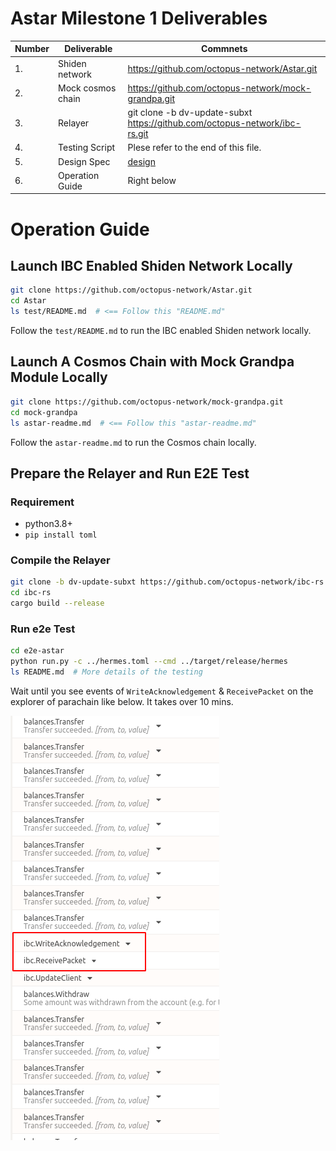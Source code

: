 # Astar Milestone 1 Deliverables

| Number | Deliverable       | Commnets                                                |
| ------ | ----------------- | ------------------------------------------------------------ |
| 1.     | Shiden network  | https://github.com/octopus-network/Astar.git       |
| 2.     | Mock cosmos chain | https://github.com/octopus-network/mock-grandpa.git |
| 3.     | Relayer           | git clone -b dv-update-subxt https://github.com/octopus-network/ibc-rs.git |
| 4.     | Testing Script    | Plese refer to the end of this file.            |
| 5.     | Design Spec       |  [design](./design.md)                                                            |
| 6.     | Operation Guide       |  Right below                                                            |

# Operation Guide
## Launch IBC Enabled Shiden Network Locally
```bash
git clone https://github.com/octopus-network/Astar.git 
cd Astar
ls test/README.md  # <== Follow this "README.md"
```
Follow the `test/README.md` to run the IBC enabled Shiden network locally.

## Launch A Cosmos Chain with Mock Grandpa Module Locally
```bash
git clone https://github.com/octopus-network/mock-grandpa.git 
cd mock-grandpa
ls astar-readme.md  # <== Follow this "astar-readme.md"
```
Follow the `astar-readme.md` to run the Cosmos chain locally.

## Prepare the Relayer and Run E2E Test
### Requirement
* python3.8+
* `pip install toml`

### Compile the Relayer
```bash
git clone -b dv-update-subxt https://github.com/octopus-network/ibc-rs.git
cd ibc-rs
cargo build --release
```

### Run e2e Test
```bash
cd e2e-astar
python run.py -c ../hermes.toml --cmd ../target/release/hermes
ls README.md  # More details of the testing 
```
Wait until you see events of `WriteAcknowledgement` & `ReceivePacket` on the explorer of parachain like below. It takes over 10 mins.

![e2e](resouces/e2e.png)